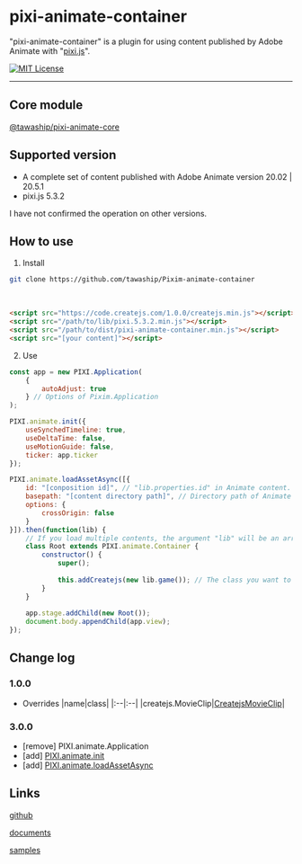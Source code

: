 # pixi-animate-container

"pixi-animate-container" is a plugin for using content published by Adobe Animate with "[pixi.js](https://github.com/pixijs/pixi.js)".

[![MIT License](http://img.shields.io/badge/license-MIT-blue.svg?style=flat)](LICENSE)

---

## Core module
[@tawaship/pixi-animate-core](https://tawaship.github.io/pixi-animate-core/)

## Supported version

- A complete set of content published with Adobe Animate version 20.02 | 20.5.1
- pixi.js 5.3.2

I have not confirmed the operation on other versions.

## How to use

1. Install

```sh
git clone https://github.com/tawaship/Pixim-animate-container
```

<br>

```html
<script src="https://code.createjs.com/1.0.0/createjs.min.js"></script>
<script src="/path/to/lib/pixi.5.3.2.min.js"></script>
<script src="/path/to/dist/pixi-animate-container.min.js"></script>
<script src="[your content]"></script>
```

2. Use

```javascript
const app = new PIXI.Application(
	{
		autoAdjust: true
	} // Options of Pixim.Application
);

PIXI.animate.init({
	useSynchedTimeline: true,
	useDeltaTime: false,
	useMotionGuide: false,
	ticker: app.ticker
});

PIXI.animate.loadAssetAsync([{
	id: "[conposition id]", // "lib.properties.id" in Animate content.
	basepath: "[content directory path]", // Directory path of Animate content.
	options: {
		crossOrigin: false
	}
}]).then(function(lib) {
	// If you load multiple contents, the argument "lib" will be an array and the "lib" of each content will be stored in order.
	class Root extends PIXI.animate.Container {
		constructor() {
			super();
			
			this.addCreatejs(new lib.game()); // The class you want to use.
		}
	}
	
	app.stage.addChild(new Root());
	document.body.appendChild(app.view);
});
```

## Change log

### 1.0.0

- Overrides
|name|class|
|:--|:--|
|createjs.MovieClip|[CreatejsMovieClip](https://tawaship.github.io/Pixim-animate-container/docs/pixim/classes/createjsmovieclip.html)|

### 3.0.0

- [remove] PIXI.animate.Application
- [add] [PIXI.animate.init](https://tawaship.github.io/Pixim-animate-container/docs/pixi/modules/pixi.animate.html#init)
- [add] [PIXI.animate.loadAssetAsync](https://tawaship.github.io/Pixim-animate-container/docs/pixi/modules/pixi.animate.html#loadassetasync)

## Links

[github](https://github.com/tawaship/Pixim-animate-container)

[documents](https://tawaship.github.io/Pixim-animate-container/docs/)

[samples](https://tawaship.github.io/Pixim-animate-container/samples/)